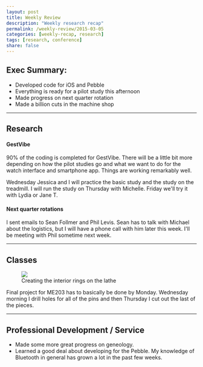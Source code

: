 ```yaml
---
layout: post
title: Weekly Review
description: "Weekly research recap"
permalink: /weekly-review/2015-03-05
categories: [weekly-recap, research]
tags: [research, conference]
share: false
---
```


## Exec Summary:
  - Developed code for iOS and Pebble
  - Everything is ready for a pilot study this afternoon
  - Made progress on next quarter rotation
  - Made a billion cuts in the machine shop

----

## Research

#### GestVibe

90% of the coding is completed for GestVibe. There will be a little bit more depending on how the pilot studies go and what we want to do for the watch interface and smartphone app. Things are working remarkably well.

Wednesday Jessica and I will practice the basic study and the study on the treadmill. I will run the study on Thursday with Michelle. Friday we'll try it with Lydia or Jane T. 

#### Next quarter rotations

I sent emails to Sean Follmer and Phil Levis. Sean has to talk with Michael about the logistics, but I will have a phone call with him later this week. I'll be meeting with Phil sometime next week.

----

## Classes

<figure>
  <img src="/assets/img/posts/lathe-rod.jpg">
  <figcaption>Creating the interior rings on the lathe</figcaption>
</figure>

Final project for ME203 has to basically be done by Monday. Wednesday morning I drill holes for all of the pins and then Thursday I cut out the last of the pieces.

----

## Professional Development / Service 

 - Made some more great progress on geneology.
 - Learned a good deal about developing for the Pebble. My knowledge of Bluetooth in general has grown a lot in the past few weeks. 